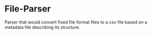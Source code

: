 # File-Parser
 Parser that would convert fixed file format files to a csv file based on a metadata file describing its structure.
